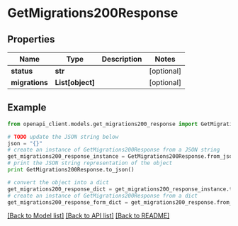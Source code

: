 # GetMigrations200Response


## Properties
Name | Type | Description | Notes
------------ | ------------- | ------------- | -------------
**status** | **str** |  | [optional] 
**migrations** | **List[object]** |  | [optional] 

## Example

```python
from openapi_client.models.get_migrations200_response import GetMigrations200Response

# TODO update the JSON string below
json = "{}"
# create an instance of GetMigrations200Response from a JSON string
get_migrations200_response_instance = GetMigrations200Response.from_json(json)
# print the JSON string representation of the object
print GetMigrations200Response.to_json()

# convert the object into a dict
get_migrations200_response_dict = get_migrations200_response_instance.to_dict()
# create an instance of GetMigrations200Response from a dict
get_migrations200_response_form_dict = get_migrations200_response.from_dict(get_migrations200_response_dict)
```
[[Back to Model list]](../README.md#documentation-for-models) [[Back to API list]](../README.md#documentation-for-api-endpoints) [[Back to README]](../README.md)


